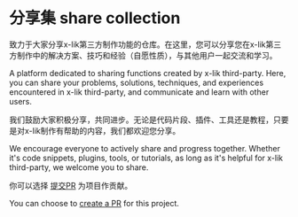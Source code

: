 # 分享集 share collection

致力于大家分享x-lik第三方制作功能的仓库。在这里，您可以分享您在x-lik第三方制作中的解决方案、技巧和经验（自愿性质），与其他用户一起交流和学习。

A platform dedicated to sharing functions created by x-lik third-party. Here, you can share your problems, solutions, techniques, and experiences encountered in x-lik third-party, and communicate and learn with other users.

我们鼓励大家积极分享，共同进步。无论是代码片段、插件、工具还是教程，只要是对x-lik制作有帮助的内容，我们都欢迎您分享。

We encourage everyone to actively share and progress together. Whether it's code snippets, plugins, tools, or tutorials, as long as it's helpful for x-lik third-party, we welcome you to share.

你可以选择 [提交PR](https://help.github.com/articles/creating-a-pull-request/) 为项目作贡献。

You can choose to [create a PR](https://help.github.com/articles/creating-a-pull-request/) for this project.